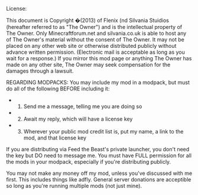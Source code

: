 License:

This document is Copyright �(2013) of Flenix (nd Silvania Stuidios (hereafter referred to as "The Owner") and is the intellectual property of The Owner. Only Minecraftforum.net and silvania.co.uk is able to host any of The Owner's material without the consent of The Owner. It may not be placed on any other web site or otherwise distributed publicly without advance written permission. (Electronic mail is acceptable as long as you wait for a response.) If you mirror this mod page or anything The Owner has made on any other site, The Owner may seek compensation for the damages through a lawsuit.

REGARDING MODPACKS:
You may include my mod in a modpack, but must do all of the following BEFORE including it:
- 1. Send me a message, telling me you are doing so
- 2. Await my reply, which will have a license key
- 3. Wherever your public mod credit list is, put my name, a link to the mod, and that license key

If you are distributing via Feed the Beast's private launcher, you don't need the key but DO need to message me.
You must have FULL permission for all the mods in your modpack, especially if you're distributing publicly.

You may not make any money off my mod, unless you've discussed with me first. This includes things like adfly.
General server donations are acceptible so long as you're running multiple mods (not just mine).
